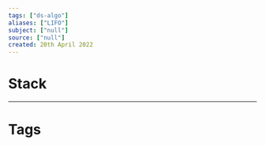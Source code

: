 ```yaml
---
tags: ["ds-algo"]
aliases: ["LIFO"]
subject: ["null"]
source: ["null"]
created: 20th April 2022
---
```


# Stack

---
# Tags
